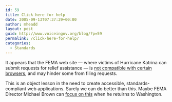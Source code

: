 ```yaml
---
id: 59
title: Click here for help
date: 2005-09-13T07:37:29+00:00
author: mheadd
layout: post
guid: http://www.voiceingov.org/blog/?p=59
permalink: /click-here-for-help/
categories:
  - Standards
---
```

It appears that the FEMA web site &#8212; where victims of Hurricane Katrina can submit requests for relief assistance &#8212; is [not compatible with certain browsers](http://www.webstandards.org/buzz/archive/2005_09.html#a000563), and may hinder some from filing requests.

This is an object lesson in the need to create accessible, standards-compliant web applications. Surely we can do better than this. Maybe FEMA Director Michael Brown can [focus on this](http://msnbc.msn.com/id/9315184/) when he retuirns to Washington.